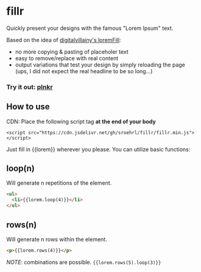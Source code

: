 # fillr

Quickly present your designs with the famous "Lorem Ipsum" text.

Based on the idea of [digitalvillainy's loremFill](https://github.com/digitalvillainy/loremFill):

- no more copying & pasting of placeholer text
- easy to remove/replace with real content
- output variations that test your design by simply reloading the page (ups, I did not expect the real headline to be so long...)

### Try it out: [plnkr](https://plnkr.co/edit/v31OZE?p=preview)

## How to use

CDN: Place the following script tag **at the end of your body** 

`<script src="https://cdn.jsdelivr.net/gh/sroehrl/fillr/fillr.min.js"></script>`

Just fill in {{lorem}} wherever you please. You can utilize basic functions:

## loop(n)
Will generate n repetitions of the element.

```HTML
<ul>
  <li>{{lorem.loop(4)}}</li>
</ul>

```

## rows(n)
Will generate n rows within the element.

```HTML
<p>{{lorem.rows(4)}}</p>

```

_NOTE_: combinations are possible.
`{{lorem.rows(5).loop(3)}}`
